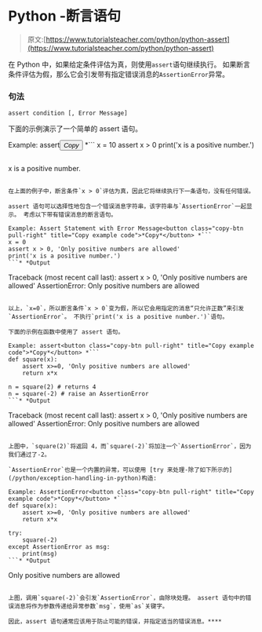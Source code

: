 # Python -断言语句

> 原文:[https://www.tutorialsteacher.com/python/python-assert](https://www.tutorialsteacher.com/python/python-assert)

在 Python 中，如果给定条件评估为真，则使用`assert`语句继续执行。 如果断言条件评估为假，那么它会引发带有指定错误消息的`AssertionError`异常。

### 句法

```
assert condition [, Error Message] 
```

下面的示例演示了一个简单的 assert 语句。

Example: assert<button class="copy-btn pull-right" title="Copy example code">*Copy*</button> *```
x = 10
assert x > 0
print('x is a positive number.') 
```* *Output

```
x is a positive number. 
```

在上面的例子中，断言条件`x > 0`评估为真，因此它将继续执行下一条语句，没有任何错误。

assert 语句可以选择性地包含一个错误消息字符串，该字符串与`AssertionError`一起显示。 考虑以下带有错误消息的断言语句。

Example: Assert Statement with Error Message<button class="copy-btn pull-right" title="Copy example code">*Copy*</button> *```
x = 0
assert x > 0, 'Only positive numbers are allowed'
print('x is a positive number.') 
```* *Output

```
Traceback (most recent call last):
    assert x > 0, 'Only positive numbers are allowed'
AssertionError: Only positive numbers are allowed 
```

以上，`x=0`，所以断言条件`x > 0`变为假，所以它会用指定的消息“只允许正数”来引发`AssertionError`。 不执行`print('x is a positive number.')`语句。

下面的示例在函数中使用了 assert 语句。

Example: assert<button class="copy-btn pull-right" title="Copy example code">*Copy*</button> *```
def square(x):
    assert x>=0, 'Only positive numbers are allowed'
    return x*x

n = square(2) # returns 4
n = square(-2) # raise an AssertionError 
```* *Output

```
Traceback (most recent call last):
    assert x > 0, 'Only positive numbers are allowed'
AssertionError: Only positive numbers are allowed 
```

上图中，`square(2)`将返回 4，而`square(-2)`将加注一个`AssertionError`，因为我们通过了-2。

`AssertionError`也是一个内置的异常，可以使用 [try 来处理-除了如下所示的](/python/exception-handling-in-python)构造:

Example: AssertionError<button class="copy-btn pull-right" title="Copy example code">*Copy*</button> *```
def square(x):
    assert x>=0, 'Only positive numbers are allowed'
    return x*x

try:
    square(-2)
except AssertionError as msg:
    print(msg) 
```* *Output

```
Only positive numbers are allowed 
```

上图，调用`square(-2)`会引发`AssertionError`，由除块处理。 assert 语句中的错误消息将作为参数传递给异常参数`msg`，使用`as`关键字。

因此，assert 语句通常应该用于防止可能的错误，并指定适当的错误消息。****